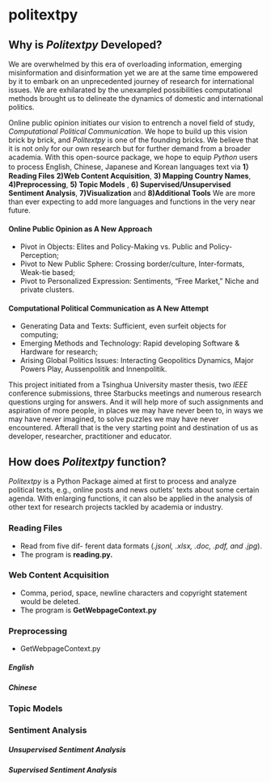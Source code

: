 # politextpy

## Why is *Politextpy* Developed?

We are overwhelmed by this era of overloading information, emerging misinformation and disinformation yet we are at the same time empowered by it to embark on an unprecedented journey of research for international issues. We are exhilarated by the unexampled possibilities computational methods brought us to delineate the dynamics of domestic and international politics. 

Online public opinion initiates our vision to entrench a novel field of study, *Computational Political Communication*. We hope to build up this vision brick by brick, and *Politextpy* is one of the founding bricks. We believe that it is not only for our own research but for further demand from a broader academia. With this open-source package, we hope to equip *Python* users to process English, Chinese, Japanese and Korean languages text via **1）Reading Files** **2)Web Content Acquisition**, **3) Mapping Country Names**, **4)Preprocessing**, **5) Topic Models** , **6) Supervised/Unsupervised Sentiment Analysis**, **7)Visualization** and **8)Additional Tools** We are more than ever expecting to add more languages and functions in the very near future.

#### Online Public Opinion as A New Approach

+ Pivot in Objects: Elites and Policy-Making vs. Public and Policy-Perception; 
+ Pivot to New Public Sphere: Crossing border/culture, Inter-formats, Weak-tie based;
+ Pivot to Personalized Expression: Sentiments, “Free Market,” Niche and private clusters.

#### Computational Political Communication as A New Attempt

+ Generating Data and Texts: Sufficient, even surfeit objects for computing;
+ Emerging Methods and Technology: Rapid developing Software & Hardware for research;
+ Arising Global Politics Issues: Interacting Geopolitics Dynamics, Major Powers Play, Aussenpolitik and Innenpolitik.


This project initiated from a Tsinghua University master thesis, two *IEEE* conference submissions, three Starbucks meetings and numerous research questions urging for answers. And it will help more of such assignments and aspiration of more people, in places we may have never been to, in ways we may have never imagined, to solve puzzles we may have never encountered. Afterall that is the very starting point and destination of us as developer, researcher, practitioner and educator.

## How does *Politextpy* function?

*Politextpy* is a Python Package aimed at first to process and analyze political texts, e.g., online posts and news outlets' texts about some certain agenda. With enlarging functions, it can also be applied in the analysis of other text for research projects tackled by academia or industry.

### Reading Files

+ Read from five dif- ferent data formats (*.jsonl, .xlsx, .doc, .pdf, and .jpg*). 
+ The program is **reading.py.**

### Web Content Acquisition

+ Comma, period, space, newline characters and copyright statement would be deleted. 
+ The program is **GetWebpageContext.py**

### Preprocessing

+ GetWebpageContext.py

##### English

##### Chinese

### Topic Models

### Sentiment Analysis

##### Unsupervised Sentiment Analysis

##### Supervised Sentiment Analysis
